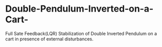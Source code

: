 # Double-Pendulum-Inverted-on-a-Cart-
Full Sate Feedback(LQR) Stabilization of Double Inverted Pendulum on a cart in presence of external disturbances.
